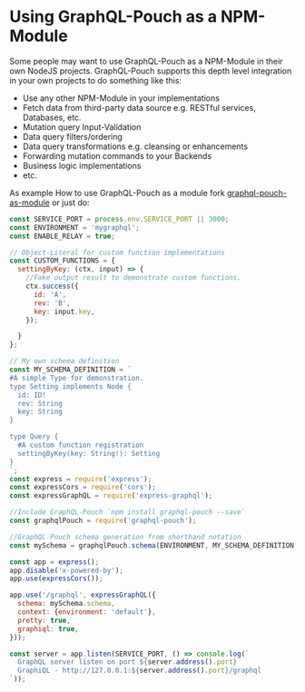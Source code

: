 # Using GraphQL-Pouch as a NPM-Module

Some people may want to use GraphQL-Pouch as a NPM-Module in their own NodeJS projects. GraphQL-Pouch supports this depth level integration in your own projects to do something like this:

* Use any other NPM-Module in your implementations
* Fetch data from third-party data source e.g. RESTful services, Databases, etc.
* Mutation query Input-Validation
* Data query filters/ordering
* Data query transformations e.g. cleansing or enhancements
* Forwarding mutation commands to your Backends
* Business logic implementations
* etc.

As example How to use GraphQL-Pouch as a module fork [graphql-pouch-as-module](https://github.com/MikeBild/graphql-pouch-as-library) or just do:

```javascript
const SERVICE_PORT = process.env.SERVICE_PORT || 3000;
const ENVIRONMENT = 'mygraphql';
const ENABLE_RELAY = true;

// Object-Literal for custom function implementations
const CUSTOM_FUNCTIONS = {
  settingByKey: (ctx, input) => {
    //Fake output result to demonstrate custom functions.
    ctx.success({
      id: 'A',
      rev: 'B',
      key: input.key,
    });

  }
};

// My own schema definition
const MY_SCHEMA_DEFINITION = `
#A simple Type for demonstration.
type Setting implements Node {
  id: ID!
  rev: String
  key: String
}

type Query {
  #A custom function registration
  settingByKey(key: String!): Setting
}
`;
const express = require('express');
const expressCors = require('cors');
const expressGraphQL = require('express-graphql');

//Include GraphQL-Pouch `npm install graphql-pouch --save`
const graphqlPouch = require('graphql-pouch');

//GraphQL-Pouch schema generation from shorthand notation
const mySchema = graphqlPouch.schema(ENVIRONMENT, MY_SCHEMA_DEFINITION, ENABLE_RELAY, CUSTOM_FUNCTIONS);

const app = express();
app.disable('x-powered-by');
app.use(expressCors());

app.use('/graphql', expressGraphQL({
  schema: mySchema.schema,
  context: {environment: 'default'},
  pretty: true,
  graphiql: true,
}));

const server = app.listen(SERVICE_PORT, () => console.log(`
  GraphQL server listen on port ${server.address().port}
  GraphiQL - http://127.0.0.1:${server.address().port}/graphql
`));
```
